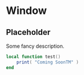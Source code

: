 # Window

## Placeholder

Some fancy description.

```lua
local function test()
    print( "Coming SoonTM" )
end
```
